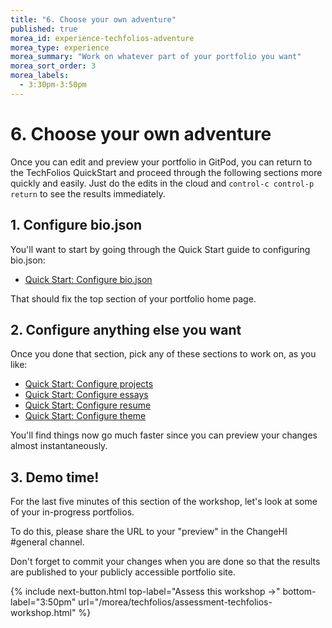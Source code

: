```yaml
---
title: "6. Choose your own adventure"
published: true
morea_id: experience-techfolios-adventure
morea_type: experience
morea_summary: "Work on whatever part of your portfolio you want"
morea_sort_order: 3
morea_labels:
  - 3:30pm-3:50pm
---
```


# 6. Choose your own adventure

Once you can edit and preview your portfolio in GitPod, you can return to the TechFolios QuickStart and proceed through the following sections more quickly and easily. Just do the edits in the cloud and `control-c control-p return` to see the results immediately. 

## 1. Configure bio.json

You'll want to start by going through the Quick Start guide to configuring bio.json:

* [Quick Start: Configure bio.json](https://techfolios.github.io/docs/quick-start/configure-bio-json)

That should fix the top section of your portfolio home page. 

## 2. Configure anything else you want

Once you done that section, pick any of these sections to work on, as you like:

* [Quick Start: Configure projects](https://techfolios.github.io/docs/quick-start/configure-projects)
* [Quick Start: Configure essays](https://techfolios.github.io/docs/quick-start/configure-essays)
* [Quick Start: Configure resume](https://techfolios.github.io/docs/quick-start/configure-resume)
* [Quick Start: Configure theme](https://techfolios.github.io/docs/quick-start/configure-theme)

You'll find things now go much faster since you can preview your changes almost instantaneously.

## 3. Demo time! 

For the last five minutes of this section of the workshop, let's look at some of your in-progress portfolios. 

To do this, please share the URL to your "preview" in the ChangeHI #general channel. 

Don't forget to commit your changes when you are done so that the results are published to your publicly accessible portfolio site. 

{% include next-button.html
top-label="Assess this workshop ->"
bottom-label="3:50pm"
url="/morea/techfolios/assessment-techfolios-workshop.html" %}
